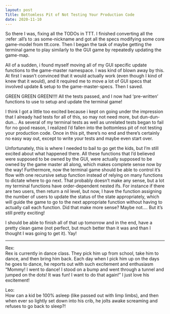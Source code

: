 ```yaml
---
layout: post
Title: Bottomless Pit of Not Testing Your Production Code 
date: 2020-11-10
---
```


So there I was, fixing all the TODOs in TTT.  I finished converting all the :refer :all’s to :as some-nickname and got all the specs modifying some core game-model from ttt.core.  Then I began the task of maybe getting the terminal game to play similarly to the GUI game by repeatedly updating the game-map.  

All of a sudden, i found myself moving all of my GUI specific update functions to the game-master namespace.  I was kind of blown away by this.  At first I wasn’t convinced that it would actually work (even though I kind of knew that it would), and it required me to move a lot of GUI specs that involved update & setup to the game-master-specs.  Then I saved.

GREEN GREEN GREEN!!!!  All the tests passed, and I now had ‘pre-written’ functions to use to setup and update the terminal game!

I think I got a little too excited because i kept on going under the impression that I already had tests for all of this, so may not need more, but dun-dun-dun… As several of my terminal tests as well as unrelated tests began to fail for no good reason, I realized I’d fallen into the bottomless pit of not testing your production code.  Once in this pit, there’s no end and there’s certainly no easy way out, except to write your tests and maybe even start over.

Unfortunately, this is where I needed to bail to go get the kids, but I’m still excited about what happened there.  All these functions that I’d believed were supposed to be owned by the GUI, were actually supposed to be owned by the game master all along, which makes complete sense now by the way!  Furthermore, now the terminal game should be able to control it’s flow with one recursive setup function instead of relying on many functions to dictate where to go next.  That probably doesn’t make any sense, but a lot my terminal functions have order-dependent nested ifs.  For instance if there are two users, then return a nil level, but now, I have the function assigning the number of users to update the status of the state appropriately, which will guide the game to go to the next appropriate function without having to actually call each function.  Did that make more sense?  Maybe not…. But it’s still pretty exciting!

I should be able to finish all of that up tomorrow and in the end, have a pretty clean game (not perfect, but much better than it was and than I thought I was going to get it).  Yay!

***
Rex:  
Rex is currently in dance class.  They pick him up from school, take him to dance, and then bring him back.  Each day when I pick him up on the days he goes to dance, he reports out with such excitement and enthusiasm “Mommy!  I went to dance!  I stood on a bump and went through a tunnel and jumped on the dots!  It was fun!  I want to do that again!”  I just love his excitement! 

Leo:  
How can a kid be 100% asleep (like passed out with limp limbs), and then when ever so lightly set down into his crib, he jolts awake screaming and refuses to go back to sleep?!


